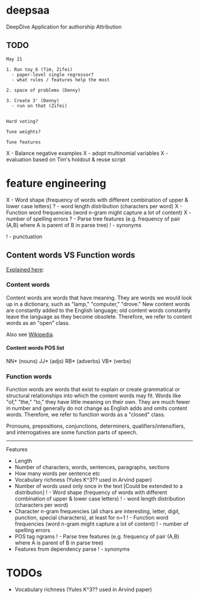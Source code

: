 deepsaa
=======

DeepDive Application for authorship Attribution

TODO
----

    May 21

    1. Run toy_6 (Tim, Zifei)
      - paper-level single regressor?
      - what rules / features help the most

    2. space of problems (Denny)

    3. Create 3' (Denny)
      - run on that (Zifei)


    Hard voting?

    Tune weights?

    Tune features

X - Balance negative examples
X - adopt multinomial variables
X - evaluation based on Tim's holdout & reuse script


feature engineering
====

X - Word shape (frequency of words with different combination of upper & lower case letters)
? - word length distribution (characters per word)
X - Function word frequencies (word n-gram might capture a lot of content)
X - number of spelling errors
? - Parse tree features (e.g. frequency of pair (A,B) where A is parent of B in parse tree)
! - synonyms

! - punctuation

## Content words VS Function words

[Explained here](http://www.towson.edu/ows/ptsspch.htm): 

### Content words

Content words are words that have meaning.  They are words we would look up in a dictionary, such as "lamp," "computer," "drove."  New content words are constantly added to the English language; old content words constantly leave the language as they become obsolete.  Therefore, we refer to content words as an "open" class.

Also see [Wikipedia](http://en.wikipedia.org/wiki/Content_word).

#### Content words POS list

NN* (nouns)
JJ* (adjs)
RB* (adverbs)
VB* (verbs)

### Function words
   
Function words are words that exist to explain or create grammatical or structural relationships into which the content words may fit.  Words like "of," "the," "to," they have little meaning on their own.  They are much fewer in number and generally do not change as English adds and omits content words.  Therefore, we refer to function words as a "closed" class.
       
Pronouns, prepositions, conjunctions, determiners, qualifiers/intensifiers, and interrogatives are some function parts of speech.


----

Features
  - Length
  - Number of characters, words, sentences, paragraphs, sections
  - How many words per sentence etc
  - Vocabulary richness (Yules K^3?? used in Arvind paper)
  - Number of words used only once in the text [Could be extended to a distribution]
! - Word shape (frequency of words with different combination of upper & lower case letters)
! - word length distribution (characters per word)
  - Character n-gram frequencies (all chars are interesting, letter, digit, punction, special characters), at least for n=1
! - Function word frequencies (word n-gram might capture a lot of content)
! - number of spelling errors
  - POS tag ngrams
! - Parse tree features (e.g. frequency of pair (A,B) where A is parent of B in parse tree)
  - Features from dependency parse
! - synonyms



TODOs
====

- Vocabulary richness (Yules K^3?? used in Arvind paper)